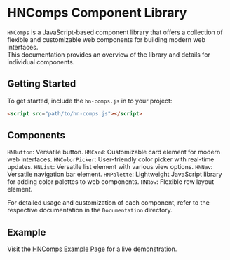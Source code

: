 # HNComps Component Library

`HNComps` is a JavaScript-based component library that offers a collection of flexible and customizable web components for building modern web interfaces.<br>
This documentation provides an overview of the library and details for individual components.

## Getting Started

To get started, include the `hn-comps.js` in to your project:

```html
<script src="path/to/hn-comps.js"></script>
```

## Components

`HNButton`: Versatile button.
`HNCard`: Customizable card element for modern web interfaces.
`HNColorPicker`: User-friendly color picker with real-time updates.
`HNList`: Versatile list element with various view options.
`HNNav`: Versatile navigation bar element.
`HNPalette`: Lightweight JavaScript library for adding color palettes to web components.
`HNRow`: Flexible row layout element.

For detailed usage and customization of each component, refer to the respective documentation in the `Documentation` directory.

## Example

Visit the <a href="https://hajdunorbert.github.io/hncomps/">HNComps Example Page</a> for a live demonstration.

